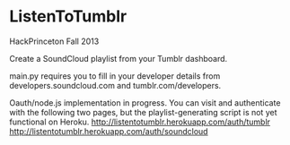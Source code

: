 ListenToTumblr
==============

HackPrinceton Fall 2013

Create a SoundCloud playlist from your Tumblr dashboard.

main.py requires you to fill in your developer details from developers.soundcloud.com and tumblr.com/developers.

Oauth/node.js implementation in progress. You can visit and authenticate with the following two pages, but the playlist-generating script is not yet functional on Heroku.
http://listentotumblr.herokuapp.com/auth/tumblr
http://listentotumblr.herokuapp.com/auth/soundcloud
